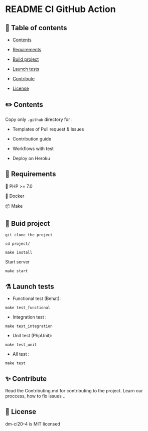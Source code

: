 # README CI GitHub Action

 

## :pencil: Table of contents

* [Contents](#pencil2-contents)

* [Requirements](#wrench--requirements)

* [Build project](#beers-build-project)

* [Launch tests](#alembic-launch-tests)

* [Contribute](#sparkles-contribute)

* [License](#triangular_flag_on_post-license)

## :pencil2: Contents

 

Copy only `.github`  directory for :

 

- Templates of Pull request & Issues

- Contribution guide

- Workflows with test

- Deploy on Heroku

 

 

## :wrench:  Requirements

 

:elephant: PHP >= 7.0

:whale: Docker

:package: Make

 

## :beers: Buid project

```
git clone the project

cd project/

make install
```

 

Start server

```
make start
```

 

## :alembic: Launch tests

 

* Functional test (Behat):

```
make test_functional
```

* Integration test :

```
make test_integration
```

* Unit test (PhpUnit):

```
make test_unit
```

* All test :

```
make test
```

 

## :sparkles: Contribute

Read the Contributing.md for contributing to the project. Learn our proccess, how to fix issues ..

 

## :triangular_flag_on_post: License

 

dm-ci20-4 is MIT licensed
